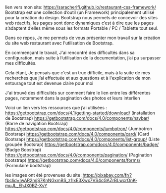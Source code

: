 lien vers mon site: https://saracherifi.github.io/restaurant-css-framework/
Bootstrap est une collection d’outil (un Framework) principalement utilisé pour la création du design.
Bootstrap nous permets de concevoir des sites web réactifs, les pages sont donc dynamiques c’est à dire que les pages s’adaptent d’elles même sous les formats Portable / PC / Tablette tout seul.

Dans ce repos, Je me permets de vous présenter mon travail sur la création du site web restaurant avec l'utilisation de Bootstrap.


En commençant le travail, J'ai rencontré des difficultés dans sa configuration, mais suite à l’utilisation de la documentation, j’ai pu surpasser mes difficultés.

Cela étant, Je pensais que c'est un truc difficile, mais à la suite de mes recherches que j’ai effectuée et aux questions et à l'explication de mon entourage tout est devenue claire pour moi

J'ai trouvé des difficultés sur comment faire le lien entre les différentes pages, notamment dans la pagination des photos et leurs interlien

Voici un lien vers les ressources que j’ai utilisées : 
https://getbootstrap.com/docs/4.1/getting-started/download/ (installation de Bootstrap)
https://getbootstrap.com/docs/4.0/components/navbar/ (Barre de navigation Bootsrap)
https://getbootstrap.com/docs/4.0/components/jumbotron/ (Jumbotron Bootsrap)
https://getbootstrap.com/docs/4.0/components/card/ (Card Bootsrap)
https://getbootstrap.com/docs/4.0/components/list-group/ (Liste groupée Bootsrap)
https://getbootstrap.com/docs/4.0/components/badge/ (Badge Boostrap)
https://getbootstrap.com/docs/4.0/components/pagination/ (Pagination bootstrap)
https://getbootstrap.com/docs/4.0/components/forms/ (Formulaire bootstrap)

les images ont été provenues du site :https://pixabay.com/fr/?fbclid=IwAR2mjS7KnNGxmBS_z1IxE3Xwx7VS4cGAZrBLwcrOnK-muJL_EhJX0BZ-XvY






